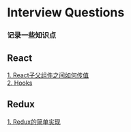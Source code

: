 # Interview Questions
### 记录一些知识点

## React
[1.	React子父组件之间如何传值](./react/React子父组件之间如何传值.md)   
[2.	Hooks](./react/Hooks.md)

## Redux
[1.	Redux的简单实现](./react/Redux的简单实现.md)